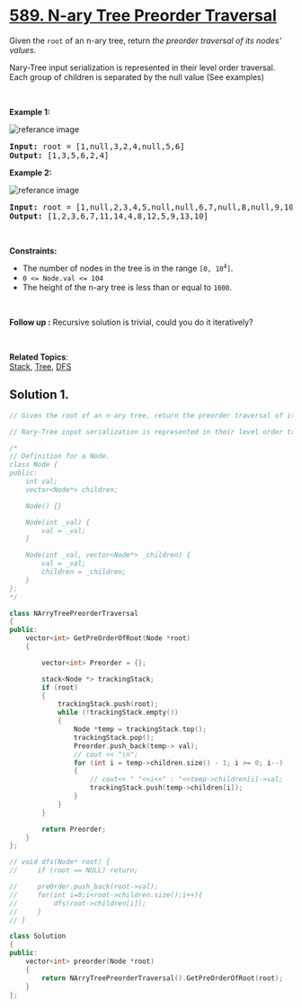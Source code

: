# [589. N-ary Tree Preorder Traversal](https://leetcode.com/problems/n-ary-tree-preorder-traversal/?envType=study-plan&id=programming-skills-i)

<p>
Given the <code>root</code> of an n-ary tree, return <em>the preorder traversal of its nodes' values</em>.

Nary-Tree input serialization is represented in their level order traversal. Each group of children is separated by the null value (See examples)
</p>

<p>&nbsp;</p>
<p><strong>Example 1:</strong></p>

![referance image](https://assets.leetcode.com/uploads/2018/10/12/narytreeexample.png)
<pre><strong>Input:</strong> root = [1,null,3,2,4,null,5,6]
<strong>Output:</strong> [1,3,5,6,2,4]
</pre>


<p><strong>Example 2:</strong></p>

![referance image](https://assets.leetcode.com/uploads/2019/11/08/sample_4_964.png)
<pre><strong>Input:</strong> root = [1,null,2,3,4,5,null,null,6,7,null,8,null,9,10,null,null,11,null,12,null,13,null,null,14]
<strong>Output:</strong> [1,2,3,6,7,11,14,4,8,12,5,9,13,10]
</pre>

<p>&nbsp;</p>
<p><strong>Constraints:</strong></p>

<ul>
    <li>The number of nodes in the tree is in the range <code>[0, 10<sup>4</sup>]</code>.</li>
    <li><code>0 <= Node.val <= 104</code></li>
    <li>The height of the n-ary tree is less than or equal to <code>1000</code>.</li>
</ul>


<p>&nbsp;</p>
<strong>Follow up :</strong> Recursive solution is trivial, could you do it iteratively?

<p>&nbsp;</p>

**Related Topics**:  
[Stack](https://leetcode.com/tag/stack/), [Tree](https://leetcode.com/tag/tree/), [DFS](https://leetcode.com/tag/depth-first-search/)

## Solution 1.

```cpp
// Given the root of an n-ary tree, return the preorder traversal of its nodes' values.

// Nary-Tree input serialization is represented in their level order traversal. Each group of children is separated by the null value (See examples) -->

/*
// Definition for a Node.
class Node {
public:
    int val;
    vector<Node*> children;

    Node() {}

    Node(int _val) {
        val = _val;
    }

    Node(int _val, vector<Node*> _children) {
        val = _val;
        children = _children;
    }
};
*/

class NArryTreePreorderTraversal
{
public:
    vector<int> GetPreOrderOfRoot(Node *root)
    {

        vector<int> Preorder = {};

        stack<Node *> trackingStack;
        if (root)
        {
            trackingStack.push(root);
            while (!trackingStack.empty())
            {
                Node *temp = trackingStack.top();
                trackingStack.pop();
                Preorder.push_back(temp-> val);
                // cout << "\n";
                for (int i = temp->children.size() - 1; i >= 0; i--)
                {
                    // cout<< " "<<i<<" : "<<temp->children[i]->val;
                    trackingStack.push(temp->children[i]);
                }
            }
        }

        return Preorder;
    }
};

// void dfs(Node* root) {
//     if (root == NULL) return;

//     preOrder.push_back(root->val);
//     for(int i=0;i<root->children.size();i++){
//         dfs(root->children[i]);
//     }
// }

class Solution
{
public:
    vector<int> preorder(Node *root)
    {
        return NArryTreePreorderTraversal().GetPreOrderOfRoot(root);
    }
};
```